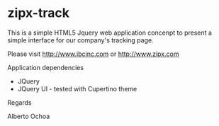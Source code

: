# zipx-track
This is a simple HTML5 Jquery web application concenpt to 
present a simple interface for our company's tracking page.

Please visit http://www.ibcinc.com or http://www.zipx.com

Application dependencies

  - JQuery
  - JQuery UI - tested with Cupertino theme

Regards

Alberto Ochoa
